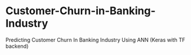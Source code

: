 # Customer-Churn-in-Banking-Industry
Predicting Customer Churn In Banking Industry Using ANN (Keras with TF backend)
